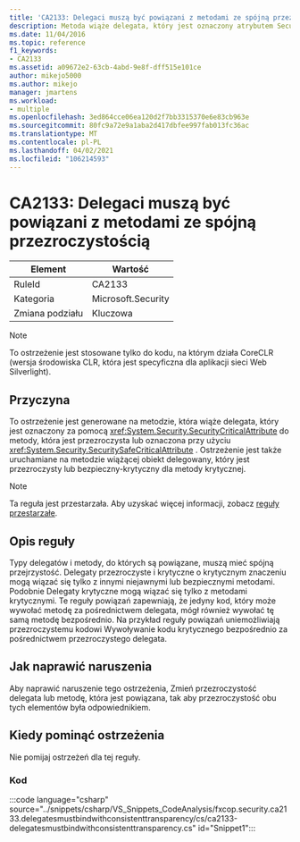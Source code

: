 ```yaml
---
title: 'CA2133: Delegaci muszą być powiązani z metodami ze spójną przezroczystością'
description: Metoda wiąże delegata, który jest oznaczony atrybutem SecurityCritical do metody, która jest przezroczysta lub oznaczona przy użyciu atrybutu SecuritySafeCritical, lub tworzy powiązanie delegata, który jest przezroczysty lub bezpieczny-krytyczny dla metody krytycznej.
ms.date: 11/04/2016
ms.topic: reference
f1_keywords:
- CA2133
ms.assetid: a09672e2-63cb-4abd-9e8f-dff515e101ce
author: mikejo5000
ms.author: mikejo
manager: jmartens
ms.workload:
- multiple
ms.openlocfilehash: 3ed864cce06ea120d2f7bb3315370e6e83cb963e
ms.sourcegitcommit: 80fc9a72e9a1aba2d417dbfee997fab013fc36ac
ms.translationtype: MT
ms.contentlocale: pl-PL
ms.lasthandoff: 04/02/2021
ms.locfileid: "106214593"
---
```

# <a name="ca2133-delegates-must-bind-to-methods-with-consistent-transparency"></a>CA2133: Delegaci muszą być powiązani z metodami ze spójną przezroczystością

|Element|Wartość|
|-|-|
|RuleId|CA2133|
|Kategoria|Microsoft.Security|
|Zmiana podziału|Kluczowa|

> [!NOTE]
> To ostrzeżenie jest stosowane tylko do kodu, na którym działa CoreCLR (wersja środowiska CLR, która jest specyficzna dla aplikacji sieci Web Silverlight).

## <a name="cause"></a>Przyczyna
To ostrzeżenie jest generowane na metodzie, która wiąże delegata, który jest oznaczony za pomocą <xref:System.Security.SecurityCriticalAttribute> do metody, która jest przezroczysta lub oznaczona przy użyciu <xref:System.Security.SecuritySafeCriticalAttribute> . Ostrzeżenie jest także uruchamiane na metodzie wiążącej obiekt delegowany, który jest przezroczysty lub bezpieczny-krytyczny dla metody krytycznej.

> [!NOTE]
> Ta reguła jest przestarzała. Aby uzyskać więcej informacji, zobacz [reguły przestarzałe](fxcop-unported-deprecated-rules.md).

## <a name="rule-description"></a>Opis reguły

Typy delegatów i metody, do których są powiązane, muszą mieć spójną przejrzystość. Delegaty przezroczyste i krytyczne o krytycznym znaczeniu mogą wiązać się tylko z innymi niejawnymi lub bezpiecznymi metodami. Podobnie Delegaty krytyczne mogą wiązać się tylko z metodami krytycznymi. Te reguły powiązań zapewniają, że jedyny kod, który może wywołać metodę za pośrednictwem delegata, mógł również wywołać tę samą metodę bezpośrednio. Na przykład reguły powiązań uniemożliwiają przezroczystemu kodowi Wywoływanie kodu krytycznego bezpośrednio za pośrednictwem przezroczystego delegata.

## <a name="how-to-fix-violations"></a>Jak naprawić naruszenia

Aby naprawić naruszenie tego ostrzeżenia, Zmień przezroczystość delegata lub metodę, która jest powiązana, tak aby przezroczystość obu tych elementów była odpowiednikiem.

## <a name="when-to-suppress-warnings"></a>Kiedy pominąć ostrzeżenia

Nie pomijaj ostrzeżeń dla tej reguły.

### <a name="code"></a>Kod

:::code language="csharp" source="../snippets/csharp/VS_Snippets_CodeAnalysis/fxcop.security.ca2133.delegatesmustbindwithconsistenttransparency/cs/ca2133-delegatesmustbindwithconsistenttransparency.cs" id="Snippet1":::
